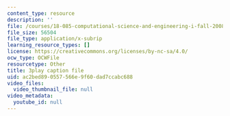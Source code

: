 ```yaml
---
content_type: resource
description: ''
file: /courses/18-085-computational-science-and-engineering-i-fall-2008/ac2bed890557566e9f60dad7ccabc688_4B9aIlwEZcQ.vtt
file_size: 56504
file_type: application/x-subrip
learning_resource_types: []
license: https://creativecommons.org/licenses/by-nc-sa/4.0/
ocw_type: OCWFile
resourcetype: Other
title: 3play caption file
uid: ac2bed89-0557-566e-9f60-dad7ccabc688
video_files:
  video_thumbnail_file: null
video_metadata:
  youtube_id: null
---
```

